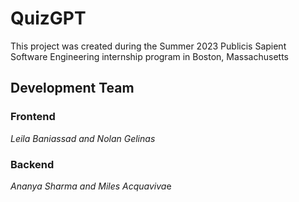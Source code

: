 # QuizGPT

This project was created during the Summer 2023 Publicis Sapient Software Engineering internship program in Boston, Massachusetts

## Development Team

### Frontend
*Leila Baniassad and Nolan Gelinas*

### Backend
*Ananya Sharma and Miles Acquaviva*e